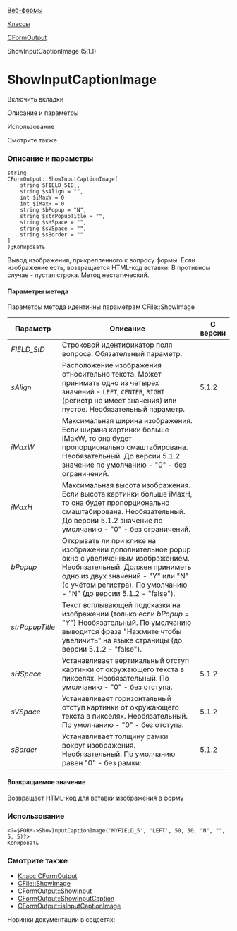 [Веб-формы](/api_help/form/index.php)

[Классы](/api_help/form/classes/index.php)

[CFormOutput](/api_help/form/classes/cformoutput/index.php)

ShowInputCaptionImage (5.1.1)

ShowInputCaptionImage
=====================

Включить вкладки

Описание и параметры

Использование

Смотрите также

### Описание и параметры

```
string
CFormOutput::ShowInputCaptionImage(
	string $FIELD_SID[,
	string $sAlign = "", 
	int $iMaxW = 0
	int $iMaxH = 0
	string $bPopup = "N", 
	string $strPopupTitle = "", 
	string $sHSpace = "", 
	string $sVSpace = "", 
	string $sBorder = ""
]
);Копировать
```

Вывод изображения, прикрепленного к вопросу формы. Если изображение есть, возвращается HTML-код вставки. В противном случае - пустая строка. Метод нестатический.

#### Параметры метода

Параметры метода идентичны параметрам CFile::ShowImage

| Параметр | Описание | С версии |
| --- | --- | --- |
| *FIELD\_SID* | Строковой идентификатор поля вопроса. Обязательный параметр. |  |
| *sAlign* | Расположение изображения относительно текста. Может принимать одно из четырех значений - `LEFT`, `CENTER`, `RIGHT` (регистр не имеет значения) или пустое. Необязательный параметр. | 5.1.2 |
| *iMaxW* | Максимальная ширина изображения. Если ширина картинки больше iMaxW, то она будет пропорционально смаштабирована.  Необязательный. До версии 5.1.2 значение по умолчанию - "0" - без ограничений. |  |
| *iMaxH* | Максимальная высота изображения. Если высота картинки больше iMaxH, то она будет пропорционально смаштабирована.  Необязательный. До версии 5.1.2 значение по умолчанию - "0" - без ограничений. |  |
| *bPopup* | Открывать ли при клике на изображении дополнительное popup окно с увеличенным изображением.  Необязательный. Должен приниметь одно из двух значений - "Y" или "N" (с учётом регистра). По умолчанию - "N" (до версии 5.1.2 - "false"). |  |
| *strPopupTitle* | Текст всплывающей подсказки на изображении (только если *bPopup* = "Y")  Необязательный. По умолчанию выводится фраза "Нажмите чтобы увеличить" на языке страницы (до версии 5.1.2 - "false"). |  |
| *sHSpace* | Устанавливает вертикальный отступ картинки от окружающего текста в пикселях.  Необязательный. По умолчанию - "0" - без отступа. | 5.1.2 |
| *sVSpace* | Устанавливает горизонтальный отступ картинки от окружающего текста в пикселях.  Необязательный. По умолчанию - "0" - без отступа. | 5.1.2 |
| *sBorder* | Устанавливает толщину рамки вокруг изображения. Необязательный. По умолчанию равен "0" - без рамки: | 5.1.2 |

#### Возвращаемое значение

Возвращает HTML-код для вставки изображения в форму

### Использование

```
<?=$FORM->ShowInputCaptionImage('MYFIELD_5', 'LEFT', 50, 50, "N", "", 5, 5)?>
Копировать
```

### Смотрите также

- [Класс CFormOutput](/api_help/form/classes/cformoutput/index.php)
- [CFile::ShowImage](/api_help/main/reference/cfile/showimage.php)
- [CFormOutput::ShowInput](/api_help/form/classes/cformoutput/showinput.php)
- [CFormOutput::ShowInputCaption](/api_help/form/classes/cformoutput/showinputcaption.php)
- [CFormOutput::isInputCaptionImage](/api_help/form/classes/cformoutput/isinputcaptionimage.php)

Новинки документации в соцсетях: